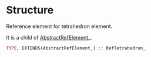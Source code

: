 # Structure

Reference element for tetrahedron element.

It is a child of [AbstractRefElement_](../AbstractRefElement/index.md).

```fortran
TYPE, EXTENDS(AbstractRefElement_) :: RefTetrahedron_
```
